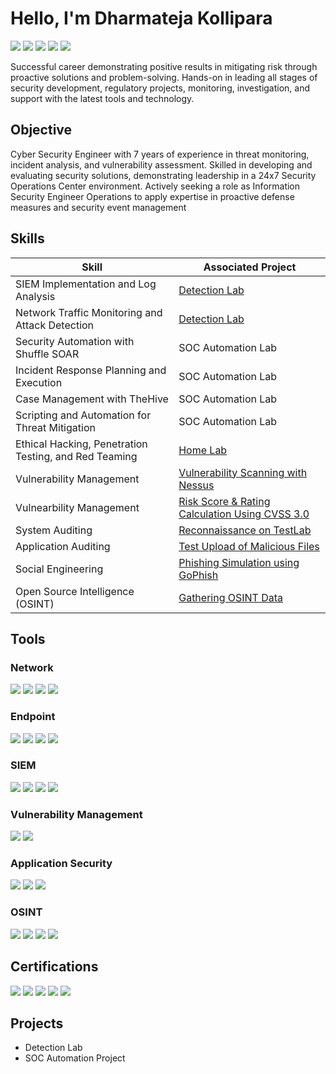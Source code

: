# Hello, I'm Dharmateja Kollipara
<a href="https://www.linkedin.com/in/dharmateja-cyber/"><img src="https://img.shields.io/badge/-LinkedIn-0072b1?&style=for-the-badge&logo=linkedin&logoColor=white" /></a>
<a href="https://boogeyman57.github.io/about/"><img src="https://img.shields.io/badge/-Portfolio-24292F?&style=for-the-badge&logo=github&logoColor=white" /></a>
<a href="https://infosec.exchange/@boogeyman57"><img src="https://img.shields.io/badge/-Infosec_Exchange-7289DA?&style=for-the-badge&logo=mastodon&logoColor=white" /></a>
<a href="https://medium.com/@dharmatejak73"><img src="https://img.shields.io/badge/-Medium-12100E?&style=for-the-badge&logo=medium&logoColor=white" /></a>
<a href="https://x.com/teja0072"><img src="https://img.shields.io/badge/-X-1DA1F2?&style=for-the-badge&logo=x&logoColor=white" /></a>

Successful career demonstrating positive results in mitigating risk through proactive solutions and problem-solving. Hands-on in leading all stages of security development, regulatory projects, monitoring, investigation, and support with the latest tools and technology.  

## Objective

Cyber Security Engineer with 7 years of experience in threat monitoring, incident analysis, and vulnerability 
assessment. Skilled in developing and evaluating security solutions, demonstrating leadership in a 24x7 Security 
Operations Center environment. Actively seeking a role as Information Security Engineer Operations to apply expertise 
in proactive defense measures and security event management

## Skills

| Skill                                           | Associated Project                               |
|-------------------------------------------------|--------------------------------------------------|
| SIEM Implementation and Log Analysis            | [Detection Lab](https://google.com)              |
| Network Traffic Monitoring and Attack Detection | [Detection Lab](https://google.com)              |
| Security Automation with Shuffle SOAR           | SOC Automation Lab                               |
| Incident Response Planning and Execution        | SOC Automation Lab                               |
| Case Management with TheHive                    | SOC Automation Lab                               |
| Scripting and Automation for Threat Mitigation  | SOC Automation Lab                               |
| Ethical Hacking, Penetration Testing, and Red Teaming | [Home Lab](https://boogeyman57.github.io/posts/HomeLab-for-EthicalHacking/)|
| Vulnerability Management                        | [Vulnerability Scanning with Nessus](https://boogeyman57.github.io/posts/Vulnerability-Scanning-with-Nessus/#2-install-nessus)|
| Vulnearbility Management                        | [Risk Score & Rating Calculation Using CVSS 3.0](https://boogeyman57.github.io/posts/Risk-Score-&-Rating-Calculation-Using-CVSS-3.0/)|
| System Auditing                                 | [Reconnaissance on TestLab](#)                   |
| Application Auditing                            | [Test Upload of Malicious Files](#)              |
| Social Engineering                              | [Phishing Simulation using GoPhish](#)           |
| Open Source Intelligence (OSINT)                | [Gathering OSINT Data](#)                        |




## Tools

### Network
<div>
    <img src="https://img.shields.io/badge/-Wireshark-1679A7?&style=for-the-badge&logo=Wireshark&logoColor=white" />
    <img src="https://img.shields.io/badge/-Nmap-4682B4?&style=for-the-badge&logo=nmap&logoColor=white" />
    <img src="https://img.shields.io/badge/-Suricata-EF3B2D?&style=for-the-badge&logo=Suricata&logoColor=white" />
    <img src="https://img.shields.io/badge/-Zeek-777BB4?&style=for-the-badge&logo=zeek&logoColor=white" />
</div>


### Endpoint
<div>
    <img src="https://img.shields.io/badge/-Microsoft_Defender_for_Endpoint-00A4EF?&style=for-the-badge&logo=Microsoft&logoColor=white" />
    <img src="https://img.shields.io/badge/-Velociraptor-4B275F?&style=for-the-badge&logo=Velociraptor&logoColor=white" />
    <img src="https://img.shields.io/badge/-CrowdStrike-F80000?&style=for-the-badge&logo=Falcon&logoColor=white" />
    <img src="https://img.shields.io/badge/-Sysmon-333333?&style=for-the-badge&logo=Windows&logoColor=white" />
</div>


### SIEM
<div>
    <img src="https://img.shields.io/badge/-Microsoft_Sentinel-0078D4?&style=for-the-badge&logo=Microsoft&logoColor=white" />
    <img src="https://img.shields.io/badge/-Splunk-000000?&style=for-the-badge&logo=Splunk&logoColor=white" />
    <img src="https://img.shields.io/badge/-Elastic-005571?&style=for-the-badge&logo=Elastic&logoColor=white" />
    <img src="https://img.shields.io/badge/-Graylog-00A2C7?&style=for-the-badge&logo=Graylog&logoColor=white" />
</div>

### Vulnerability Management
<div>
    <img src="https://img.shields.io/badge/-Nessus-0679A1?&style=for-the-badge&logo=Tenable&logoColor=white" />
    <img src="https://img.shields.io/badge/-OpenVAS-28A745?&style=for-the-badge&logo=openvas&logoColor=white" />
</div>

### Application Security
<div>
    <img src="https://img.shields.io/badge/-Burp_Suite-FF5722?&style=for-the-badge&logo=burpsuite&logoColor=white" />
    <img src="https://img.shields.io/badge/-OWASP-000000?&style=for-the-badge&logo=owasp&logoColor=white" />
    <img src="https://img.shields.io/badge/-ZAP-FF4B4B?&style=for-the-badge&logo=owaspzap&logoColor=white" />
</div>

### OSINT
<div>
    <img src="https://img.shields.io/badge/-Maltego-1679A7?&style=for-the-badge&logo=maltego&logoColor=white" />
    <img src="https://img.shields.io/badge/-Shodan-FF0000?&style=for-the-badge&logo=shodan&logoColor=white" />
    <img src="https://img.shields.io/badge/-Recon--ng-5C2D91?&style=for-the-badge&logo=python&logoColor=white" />
    <img src="https://img.shields.io/badge/-The_Harvester-FF5733?&style=for-the-badge&logo=linux&logoColor=white" />
</div>

## Certifications
<div>
    <img src="https://img.shields.io/badge/-Security%2B-FF0000?&style=for-the-badge&logo=CompTIA&logoColor=white" />
    <img src="https://img.shields.io/badge/-CySA%2B-FF0000?&style=for-the-badge&logo=CompTIA&logoColor=white" />
    <img src="https://img.shields.io/badge/-CCNA-1BA0D7?&style=for-the-badge&logo=Cisco&logoColor=white" />
    <img src="https://img.shields.io/badge/-ISC2_CC-00AAFF?&style=for-the-badge&logo=ISC2&logoColor=white" />
    <img src="https://img.shields.io/badge/-Certified_AppSec_Practitioner-005571?&style=for-the-badge&logo=OWASP&logoColor=white" />
</div>


## Projects
- Detection Lab
- SOC Automation Project
